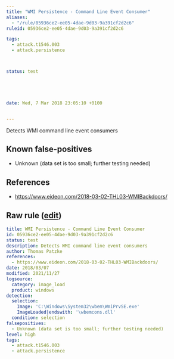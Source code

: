 ```yaml
---
title: "WMI Persistence - Command Line Event Consumer"
aliases:
  - "/rule/05936ce2-ee05-4dae-9d03-9a391cf2d2c6"
ruleid: 05936ce2-ee05-4dae-9d03-9a391cf2d2c6

tags:
  - attack.t1546.003
  - attack.persistence



status: test





date: Wed, 7 Mar 2018 23:05:10 +0100


---
```


Detects WMI command line event consumers

<!--more-->


## Known false-positives

* Unknown (data set is too small; further testing needed)



## References

* https://www.eideon.com/2018-03-02-THL03-WMIBackdoors/


## Raw rule ([edit](https://github.com/SigmaHQ/sigma/edit/master/rules/windows/image_load/image_load_wmi_persistence_commandline_event_consumer.yml))
```yaml
title: WMI Persistence - Command Line Event Consumer
id: 05936ce2-ee05-4dae-9d03-9a391cf2d2c6
status: test
description: Detects WMI command line event consumers
author: Thomas Patzke
references:
  - https://www.eideon.com/2018-03-02-THL03-WMIBackdoors/
date: 2018/03/07
modified: 2021/11/27
logsource:
  category: image_load
  product: windows
detection:
  selection:
    Image: 'C:\Windows\System32\wbem\WmiPrvSE.exe'
    ImageLoaded|endswith: '\wbemcons.dll'
  condition: selection
falsepositives:
  - Unknown (data set is too small; further testing needed)
level: high
tags:
  - attack.t1546.003
  - attack.persistence

```
